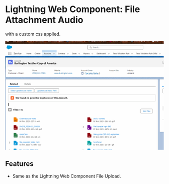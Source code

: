 # Lightning Web Component: File Attachment Audio

<lightning-file-upload> with a custom css applied.

<img src="docs/animation.gif" alt=""/>

## Features

- Same as the Lightning Web Component File Upload.
